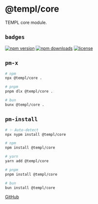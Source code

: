 # @templ/core

TEMPL core module.

## `badges`

<!-- automd:badges license provider=shields -->

[![npm version](https://img.shields.io/npm/v/@templ/core)](https://npmjs.com/package/@templ/core)
[![npm downloads](https://img.shields.io/npm/dm/@templ/core)](https://npmjs.com/package/@templ/core)
[![license](https://img.shields.io/github/license/rjoydip/templ)](https://github.com/rjoydip/templ/blob/main/LICENSE)

<!-- /automd -->

## `pm-x`

<!-- automd:pm-x args=. -->

```sh
# npm
npx @templ/core .

# pnpm
pnpm dlx @templ/core .

# bun
bunx @templ/core .
```

<!-- /automd -->

## `pm-install`

<!-- automd:pm-install -->

```sh
# ✨ Auto-detect
npx nypm install @templ/core

# npm
npm install @templ/core

# yarn
yarn add @templ/core

# pnpm
pnpm install @templ/core

# bun
bun install @templ/core
```

<!-- /automd -->

[GitHub](https://github.com/rjoydip/templ/tree/main/packages/core)

